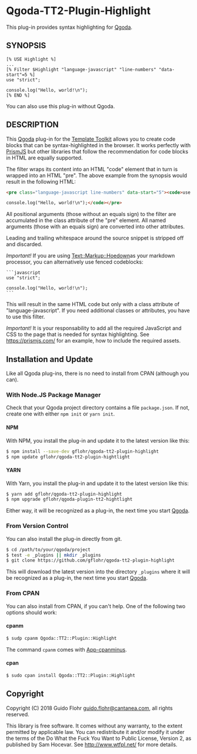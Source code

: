 # Qgoda-TT2-Plugin-Highlight

This plug-in provides syntax highlighting for [Qgoda](http://www.qgoda.net/).

## SYNOPSIS

```tt2
[% USE Highlight %]
...
[% Filter $Highlight "language-javascript" "line-numbers" "data-start"=5 %]
use "strict";

console.log("Hello, world!\n");
[% END %]
```

You can also use this plug-in without Qgoda.

## DESCRIPTION

This [Qgoda](http://www.qgoda.net/) plug-in for the
[Template Toolkit](http://www.template-toolkit.org/) allows you to create 
code blocks that can be syntax-highlighted in the browser.  It works perfectly
with [PrismJS](https://prismjs.com/) but other libraries that follow the
recommendation for code blocks in HTML are equally supported.

The filter wraps its content into an HTML "code" element that in turn is wrapped into
an HTML "pre".  The above example from the synopsis would result in the following
HTML:

```html
<pre class="language-javascript line-numbers" data-start="5"><code>use "strict";

console.log("Hello, world!\n");</code></pre>
```

All positional arguments (those without an equals sign) to the filter are accumulated
in the class attribute of the "pre" element. All named arguments (those with an equals
sign) are converted into other attributes.

Leading and trailing whitespace around the source snippet is stripped off and
discarded.

*Important!* If you are using
[Text::Markup::Hoedown](https://metacpan.org/release/Text-Markdown-Hoedown)as your markdown processor, you can alternatively use fenced codeblocks:

<pre class="language-markdown"><code>```javascript
use "strict";

console.log("Hello, world!\n");
```</code></pre>

This will result in the same HTML code but only with a class attribute of
"language-javascript". If you need additional classes or attributes, you have to
use this filter.

*Important!* It is your responsability to add all the required JavaScript and
CSS to the page that is needed for syntax highlighting.  See
https://prismjs.com/ for an example, how to include the required assets.

## Installation and Update

Like all Qgoda plug-ins, there is no need to install
from CPAN (although you can).

### With Node.JS Package Manager

Check that your Qgoda project directory contains a file `package.json`.  If
not, create one with either `npm init` or `yarn init`.

#### NPM

With NPM, you install the plug-in and update it to the latest version like
this:

```bash
$ npm install --save-dev gflohr/qgoda-tt2-plugin-highlight
$ npm update gflohr/qgoda-tt2-plugin-hightlight
```

#### YARN

With Yarn, you install the plug-in and update it to the latest version like
this:

```bash
$ yarn add gflohr/qgoda-tt2-plugin-highlight
$ npm upgrade gflohr/qgoda-plugin-tt2-hightlight
```

Either way, it will be recognized as a plug-in, the next time you start
[Qgoda](http://www.qgoda.net/).

### From Version Control

You can also install the plug-in directly from git.

```bash
$ cd /path/to/your/qgoda/project
$ test -e _plugins || mkdir _plugins
$ git clone https://github.com/gflohr/qgoda-tt2-plugin-highlight
```

This will download the latest version into the directory `_plugins` where
it will be recognized as a plug-in, the next time you start
[Qgoda](http://www.qgoda.net/).

### From CPAN

You can also install from CPAN, if you can't help.  One of the following two options should work:

#### cpanm

```bash
$ sudp cpanm Qgoda::TT2::Plugin::Highlight
```

The command `cpanm` comes with [App-cpanminus](https://metacpan.org/release/App-cpanminus).

#### cpan

```bash
$ sudo cpan install Qgoda::TT2::Plugin::Highlight
```

## Copyright

Copyright (C) 2018 Guido Flohr guido.flohr@cantanea.com, all rights
reserved.

This library is free software. It comes without any warranty, to the
extent permitted by applicable law. You can redistribute it and/or
modify it under the terms of the Do What the Fuck You Want to Public
License, Version 2, as published by Sam Hocevar. See
http://www.wtfpl.net/ for more details.
